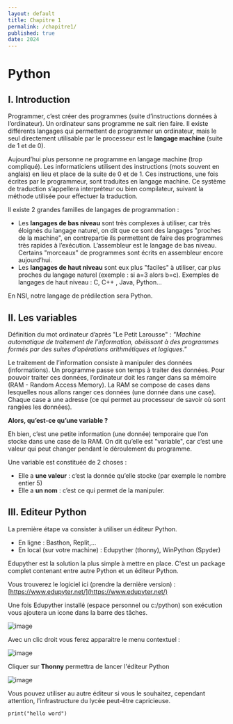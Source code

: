 ```yaml
---
layout: default
title: Chapitre 1
permalink: /chapitre1/
published: true
date: 2024
---
```


# Python

## I. Introduction

Programmer, c’est créer des programmes (suite d’instructions données à l’ordinateur). Un ordinateur sans programme ne sait rien faire. Il existe différents langages qui permettent de programmer un ordinateur, mais le seul directement utilisable par le processeur est le **langage machine** (suite de 1 et de 0). 

Aujourd’hui plus personne ne programme en langage machine (trop compliqué). Les informaticiens utilisent des instructions (mots souvent en anglais) en lieu et place de la suite de 0 et de 1. Ces instructions, une fois écrites par le programmeur, sont traduites en langage machine. Ce système de traduction s’appellera interpréteur ou bien compilateur, suivant la méthode utilisée pour effectuer la traduction.

Il existe 2 grandes familles de langages de programmation :

- Les **langages de bas niveau** sont très complexes à utiliser, car très éloignés du langage naturel, on dit que ce sont des langages "proches de la machine", en contrepartie ils permettent de faire des programmes très rapides à l’exécution. L’assembleur est le langage de bas niveau. Certains "morceaux" de programmes sont écrits en assembleur encore aujourd’hui.
- Les **langages de haut niveau** sont eux plus "faciles" à utiliser, car plus proches du langage naturel (exemple : si a=3 alors b=c). Exemples de langages de haut niveau : C, C++ , Java, Python...
  
En NSI, notre langage de prédilection sera Python.

## II. Les variables

Définition du mot ordinateur d’après "Le Petit Larousse" :
*"Machine automatique de traitement de l’information, obéissant à des programmes formés par des suites d’opérations arithmétiques et logiques."*

Le traitement de l’information consiste à manipuler des données (informations). Un programme passe son temps à traiter des données. 
Pour pouvoir traiter ces données, l’ordinateur doit les ranger dans sa mémoire (RAM - Random Access Memory). La RAM se compose de cases dans lesquelles nous allons ranger ces données (une donnée dans une case). Chaque case a une adresse (ce qui permet au processeur de savoir où sont rangées les données).

**Alors, qu’est-ce qu’une variable ?**

Eh bien, c’est une petite information (une donnée) temporaire que l’on stocke dans une case de la
RAM. On dit qu’elle est "variable", car c’est une valeur qui peut changer pendant le déroulement du
programme.

Une variable est constituée de 2 choses :

- Elle a __une valeur__ : c’est la donnée qu’elle stocke (par exemple le nombre entier 5)
- Elle a __un nom__ : c’est ce qui permet de la manipuler.



## III. Editeur Python

La première étape va consister à utiliser un éditeur Python.

- En ligne : Basthon, Replit,...
- En local (sur votre machine) : Edupyther (thonny), WinPython (Spyder)

Edupyther est la solution la plus simple à mettre en place. C'est un package complet contenant entre autre Python et un éditeur Python.

Vous trouverez le logiciel ici (prendre la dernière version) : [https://www.edupyter.net/](https://www.edupyter.net/)

Une fois Edupyther installé (espace personnel ou c:/python) son exécution vous ajoutera un icone dans la barre des tâches.

![image](https://github.com/To37oT/1nsi/assets/47528665/30ab3b42-939c-4fd3-b8a9-9c83bde346d9)

Avec un clic droit vous ferez apparaitre le menu contextuel :

![image](https://github.com/To37oT/1nsi/assets/47528665/ee5e37b2-15fc-4fca-a296-db50029ecc3e)

Cliquer sur **Thonny** permettra de lancer l'éditeur Python

![image](https://github.com/To37oT/1nsi/assets/47528665/8af897d9-732c-4d0b-9586-6176528b91ba)


Vous pouvez utiliser au autre éditeur si vous le souhaitez, cependant attention, l'infrastructure du lycée peut-être capricieuse.



```
print("hello word")
```
